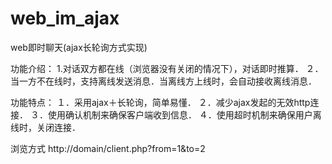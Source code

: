 # web_im_ajax
web即时聊天(ajax长轮询方式实现)

功能介绍：
1.对话双方都在线（浏览器没有关闭的情况下），对话即时推算．
２．当一方不在线时，支持离线发送消息．当离线方上线时，会自动接收离线消息．

功能特点：
１．采用ajax＋长轮询，简单易懂．
２．减少ajax发起的无效http连接．
３．使用确认机制来确保客户端收到信息．
４．使用超时机制来确保用户离线时，关闭连接．

浏览方式
http://domain/client.php?from=1&to=2
